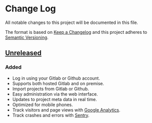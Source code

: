 # Change Log
All notable changes to this project will be documented in this file.

The format is based on [Keep a Changelog](http://keepachangelog.com/)
and this project adheres to [Semantic Versioning](http://semver.org/).

## [Unreleased]
### Added
- Log in using your Gitlab or Github account.
- Supports both hosted Gitlab and on premise.
- Import projects from Gitlab or Github.
- Easy administration via the web interface.
- Updates to project meta data in real time.
- Optimized for mobile phones.
- Track visitors and page views with [Google Analytics](https://analytics.google.com).
- Track crashes and errors with [Sentry](https://sentry.io).

[Unreleased]: https://github.com/ephracis/appatite/compare/8c736d6...HEAD